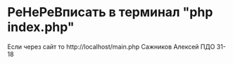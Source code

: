 # PeHePeВписать в терминал "php index.php"

Если через сайт то http://localhost/main.php
Сажников Алексей ПДО 31-18
